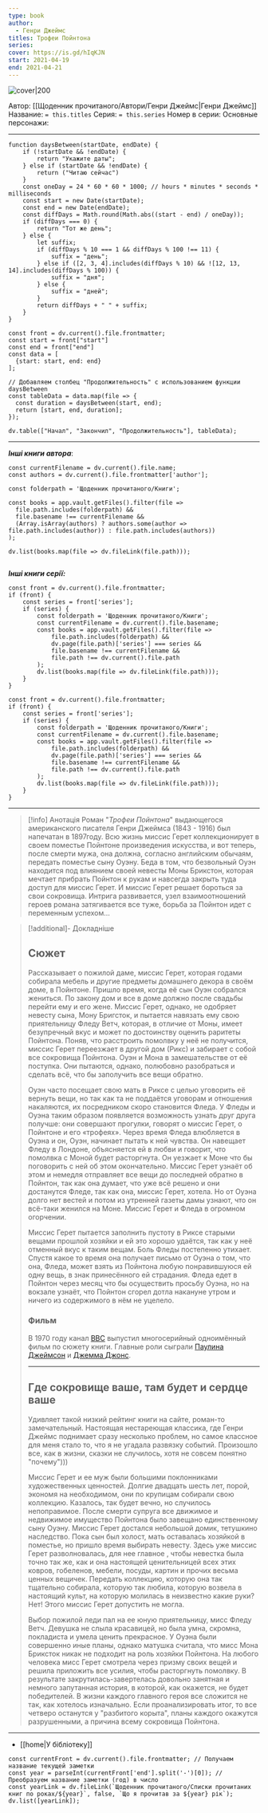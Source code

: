 ```yaml
---
type: book
author:
  - Генри Джеймс
titles: Трофеи Пойнтона
series: 
cover: https://is.gd/hIqKJN
start: 2021-04-19
end: 2021-04-21
---
```

![cover|200](media/cover!200-32.jpg)

Автор:  [[Щоденник прочитаного/Автори/Генри Джеймс|Генри Джеймс]]
Название: `= this.titles`
Серия: `= this.series`
Номер в серии:
Основные персонажи:

---
```dataviewjs
function daysBetween(startDate, endDate) {
	if (!startDate && !endDate) { 
		return "Укажите даты"; 
	} else if (startDate && !endDate) {
		return ("Читаю сейчас")
	}
	const oneDay = 24 * 60 * 60 * 1000; // hours * minutes * seconds * milliseconds
	const start = new Date(startDate);
	const end = new Date(endDate);
	const diffDays = Math.round(Math.abs((start - end) / oneDay));
	if (diffDays === 0) {
		return "Тот же день";   
	} else {
		let suffix;     
	    if (diffDays % 10 === 1 && diffDays % 100 !== 11) {
		    suffix = "день";     
	    } else if ([2, 3, 4].includes(diffDays % 10) && ![12, 13, 14].includes(diffDays % 100)) {
			suffix = "дня";     
		} else {       
			suffix = "дней";     
		}          
		return diffDays + " " + suffix;   
	} 
}  

const front = dv.current().file.frontmatter;
const start = front["start"]
const end = front["end"]
const data = [
  {start: start, end: end}
];

// Добавляем столбец "Продолжительность" с использованием функции daysBetween
const tableData = data.map(file => {
  const duration = daysBetween(start, end);
  return [start, end, duration];
});

dv.table(["Начал", "Закончил", "Продолжительность"], tableData);
```
---

***Інші книги автора***:
```dataviewjs
const currentFilename = dv.current().file.name;
const authors = dv.current().file.frontmatter['author'];

const folderpath = 'Щоденник прочитаного/Книги';

const books = app.vault.getFiles().filter(file =>
  file.path.includes(folderpath) &&
  file.basename !== currentFilename &&
  (Array.isArray(authors) ? authors.some(author => file.path.includes(author)) : file.path.includes(authors))
);

dv.list(books.map(file => dv.fileLink(file.path)));


```
***Інші книги серії:***
```dataviewjs
const front = dv.current().file.frontmatter;
if (front) {
	const series = front['series'];
	if (series) {
		const folderpath = 'Щоденник прочитаного/Книги';
		const currentFilename = dv.current().file.basename;
		const books = app.vault.getFiles().filter(file =>  
			file.path.includes(folderpath) && 
			dv.page(file.path)['series'] === series && 
			file.basename !== currentFilename &&
			file.path !== dv.current().file.path 
		);
		dv.list(books.map(file => dv.fileLink(file.path)));
	}
}

```

```dataviewjs
const front = dv.current().file.frontmatter;
if (front) {
	const series = front['series'];
	if (series) {
		const folderpath = 'Щоденник прочитаного/Книги';
		const currentFilename = dv.current().file.basename;
		const books = app.vault.getFiles().filter(file =>  
			file.path.includes(folderpath) && 
			dv.page(file.path)['series'] === series && 
			file.basename !== currentFilename &&
			file.path !== dv.current().file.path 
		);
		dv.list(books.map(file => dv.fileLink(file.path)));
	}
}

```

---
>[!info] Анотація
>Роман "_Трофеи Пойнтона_" выдающегося американского писателя Генри Джеймса (1843 - 1916) был напечатан в 1897году.
>Всю жизнь миссис Герет коллекционирует в своем поместье Пойнтоне произведения искусства, и вот теперь, после смерти мужа, она должна, согласно английским обычаям, передать поместье сыну Оуэну. Беда в том, что безвольный Оуэн находится под влиянием своей невесты Моны Брикстон, которая мечтает прибрать Пойнтон к рукам и навсегда закрыть туда доступ для миссис Герет. И миссис Герет решает бороться за свои сокровища. Интрига развивается, узел взаимоотношений героев романа затягивается все туже, борьба за Пойнтон идет с переменным успехом…

>[!additional]- Докладніше
> ## Сюжет
>
> Рассказывает о пожилой даме, миссис Герет, которая годами собирала мебель и другие  предметы домашнего декора в своём доме, в Пойнтоне. Пришло время, когда  её сын Оуэн собрался жениться. По закону дом и все в доме должно после  свадьбы перейти ему и его жене. Миссис Герет, однако, не одобряет  невесту сына, Мону Бригсток, и пытается навязать ему свою приятельницу  Фледу Ветч, которая, в отличие от Моны, имеет безупречный вкус и может  по достоинству оценить раритеты Пойнтона. Поняв, что расстроить помолвку у неё не получится, миссис Герет переезжает в другой дом (Рикс) и  забирает с собой все сокровища Пойнтона. Оуэн и Мона в замешательстве от её поступка. Они пытаются, однако, полюбовно разобраться и сделать всё, что бы заполучить все вещи обратно.
>
> Оуэн часто посещает свою мать в Риксе с целью уговорить её  вернуть вещи, но так как та не поддаётся уговорам и отношения  накаляются, их посредником скоро становится Фледа. У Фледы и Оуэна таким образом появляется возможность узнать друг друга получше: они совершают прогулки, говорят о миссис Герет, о Пойнтоне и его «трофеях». Через  время Фледа влюбляется в Оуэна и он, Оуэн, начинает пытать к ней  чувства. Он навещает Фледу в Лондоне, объясняется ей в любви и говорит,  что помолвка с Моной будет расторгнута. Он уезжает к Моне что бы  поговорить с ней об этом окончательно. Миссис Герет узнаёт об этом и  немедля отправляет все вещи до последней обратно в Пойнтон, так как она  думает, что уже всё решено и они достанутся Фледе, так как она, миссис  Герет, хотела. Но от Оуэна долго нет вестей и потом из утренней газеты  дамы узнают, что он всё-таки женился на Моне. Миссис Герет и Фледа в  огромном огорчении.
>
> Миссис Герет пытается заполнить пустоту в Риксе старыми вещами  прошлой хозяйки и ей это хорошо удаётся, так как у неё отменный вкус к  таким вещам. Боль Фледы постепенно утихает. Спустя какое то время она  получает письмо от Оуэна о том, что она, Фледа, может взять из Пойнтона  любую понравившуюся ей одну вещь, в знак принесённого ей страдания.  Фледа едет в Пойнтон через месяц что бы осуществить просьбу Оуэна, но на вокзале узнаёт, что Пойнтон сгорел дотла накануне утром и ничего из  содержимого в нём не уцелело.
>
> ### Фильм
>
> В 1970 году канал [BBC](https://ru.wikipedia.org/wiki/BBC) выпустил многосерийный одноимённый фильм по сюжету книги. Главные роли сыграли [Паулина Джеймсон](https://ru.wikipedia.org/w/index.php?title=Pauline_Jameson&action=edit&redlink=1) и [Джемма Джонс](https://ru.wikipedia.org/wiki/Джонс,_Джемма).
> *****
>
> ## Где сокровище ваше,  там будет и сердце ваше
>
> Удивляет такой низкий рейтинг книги на сайте, роман-то замечательный.  Настоящая нестареющая классика, где Генри Джеймс поднимает сразу  несколько проблем, но самое классное для меня стало то, что я не угадала развязку событий. Произошло все, как в жизни, сказки не случилось, хотя не совсем понятно "почему")))
>
> Миссис Герет и ее муж были большими поклонниками художественных  ценностей. Долгие двадцать шесть лет, порой, экономя на необходимом, они по крупицам собирали свою коллекцию. Казалось, так будет вечно, но  случилось непоправимое. После смерти супруга все движимое и недвижимое  имущество Пойнтона было завещано единственному сыну Оуэну. Миссис Герет  достался небольшой домик, тетушкино наследство. Пока сын был холост,  мать оставалась хозяйкой в поместье, но пришло время выбирать невесту.  Здесь уже миссис Герет разволновалась, для нее главное , чтобы невестка  была точно так же, как и она настоящей ценительницей всех этих ковров,  гобеленов, мебели, посуды, картин и прочих весьма ценных вещичек.  Передать коллекцию, которую она так тщательно собирала, которую так  любила, которую возвела в настоящий культ, на которую молилась в  неизвестно какие руки? Нет! Этого миссис Герет допустить не могла.
>
> Выбор пожилой леди пал на ее юную приятельницу, мисс Фледу Ветч. Девушка не слыла красавицей, но была умна, скромна, покладиста и умела ценить  прекрасное. У Оуэна были совершенно иные планы, однако матушка считала,  что мисс Мона Бриксток никак не подходит на роль хозяйки Пойнтона. На  любого человека мисс Герет смотрела через призму своих вещей и решила  приложить все усилия, чтобы расторгнуть помолвку. В результате  закрутилась-завертелась довольно занятная и немного запутанная история, в которой, как окажется, не будет победителей. В жизни каждого главного  героя все сложится не так, как хотелось изначально. Если  проанализировать итог, то все четверо останутся у "разбитого корыта",  планы каждого окажутся разрушенными, а причина всему сокровища Пойнтона.

---
- [[home|У бібліотеку]]
```dataviewjs
const currentFront = dv.current().file.frontmatter; // Получаем название текущей заметки
const year = parseInt(currentFront['end'].split('-')[0]); // Преобразуем название заметки (год) в число
const yearLink = dv.fileLink(`Щоденник прочитаного/Списки прочитаних книг по роках/${year}`, false, `Що я прочитав за ${year} рік`);
dv.list([yearLink]);
```